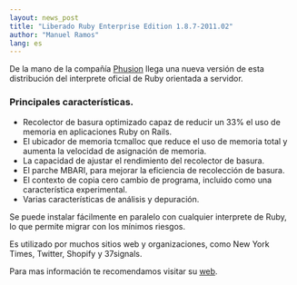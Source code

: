 ```yaml
---
layout: news_post
title: "Liberado Ruby Enterprise Edition 1.8.7-2011.02"
author: "Manuel Ramos"
lang: es
---
```


De la mano de la compañía [Phusion][1] llega una nueva versión de esta
distribución del interprete oficial de Ruby orientada a servidor.

### Principales características.

* Recolector de basura optimizado capaz de reducir un 33% el uso de
  memoria en aplicaciones Ruby on Rails.
* El ubicador de memoria tcmalloc que reduce el uso de memoria total y
  aumenta la velocidad de asignación de memoria.
* La capacidad de ajustar el rendimiento del recolector de basura.
* El parche MBARI, para mejorar la eficiencia de recolección de basura.
* El contexto de copia cero cambio de programa, incluido como una
  característica experimental.
* Varias características de análisis y depuración.

Se puede instalar fácilmente en paralelo con cualquier interprete de
Ruby, lo que permite migrar con los mínimos riesgos.

Es utilizado por muchos sitios web y organizaciones, como New York
Times, Twitter, Shopify y 37signals.

Para mas información te recomendamos visitar su [web][2].



[1]: http://www.phusion.nl/ 
[2]: http://www.rubyenterpriseedition.com/ 
